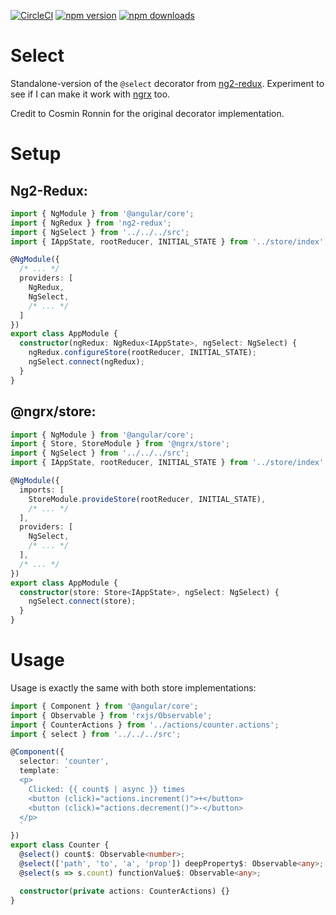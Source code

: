 [![CircleCI](https://img.shields.io/circleci/project/SethDavenport/ng2-redux-select/master.svg?maxAge=2592000)](https://circleci.com/gh/SethDavenport/ng2-redux-select/tree/master)
[![npm version](https://img.shields.io/npm/v/ng2-redux-select.svg)](https://www.npmjs.com/package/ng2-redux-select)
[![npm downloads](https://img.shields.io/npm/dt/ng2-redux-select.svg)](https://www.npmjs.com/package/ng2-redux-select)

# Select

Standalone-version of the
`@select` decorator from [ng2-redux](https://github.com/angular-redux/ng2-redux).
Experiment to see if I can make it work with
[ngrx](https://github.com/ngrx/store) too.

Credit to Cosmin Ronnin for the original decorator implementation.

# Setup

## Ng2-Redux:

```typescript
import { NgModule } from '@angular/core';
import { NgRedux } from 'ng2-redux';
import { NgSelect } from '../../../src';
import { IAppState, rootReducer, INITIAL_STATE } from '../store/index';

@NgModule({
  /* ... */
  providers: [
    NgRedux,
    NgSelect,
    /* ... */
  ]
})
export class AppModule {
  constructor(ngRedux: NgRedux<IAppState>, ngSelect: NgSelect) {
    ngRedux.configureStore(rootReducer, INITIAL_STATE);
    ngSelect.connect(ngRedux);
  }
}
```

## @ngrx/store:

```typescript
import { NgModule } from '@angular/core';
import { Store, StoreModule } from '@ngrx/store';
import { NgSelect } from '../../../src';
import { IAppState, rootReducer, INITIAL_STATE } from '../store/index';

@NgModule({
  imports: [
    StoreModule.provideStore(rootReducer, INITIAL_STATE),
    /* ... */
  ],
  providers: [
    NgSelect,
    /* ... */
  ],
  /* ... */
})
export class AppModule {
  constructor(store: Store<IAppState>, ngSelect: NgSelect) {
    ngSelect.connect(store);
  }
}
```

# Usage

Usage is exactly the same with both store implementations:

```typescript
import { Component } from '@angular/core';
import { Observable } from 'rxjs/Observable';
import { CounterActions } from '../actions/counter.actions';
import { select } from '../../../src';

@Component({
  selector: 'counter',
  template: `
  <p>
    Clicked: {{ count$ | async }} times
    <button (click)="actions.increment()">+</button>
    <button (click)="actions.decrement()">-</button>
  </p>
  `
})
export class Counter {
  @select() count$: Observable<number>;
  @select(['path', 'to', 'a', 'prop']) deepProperty$: Observable<any>;
  @select(s => s.count) functionValue$: Observable<any>;

  constructor(private actions: CounterActions) {}
}
```
